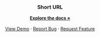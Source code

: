 
<div align="center">

<h3 align="center">Short URL</h3>

  <p align="center">
    <a href="https://github.com/brad1218008/shorturl/docs"><strong>Explore the docs »</strong></a>
    <br />
    <br />
    <a href="">View Demo</a>
    ·
    <a href="https://github.com/brad1218008/shorturl/issues">Report Bug</a>
    ·
    <a href="https://github.com/brad1218008/shorturl/issues">Request Feature</a>
  </p>
</div>